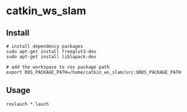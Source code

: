 # catkin_ws_slam

## Install

```
# install dependency packages
sudo apt-get install freeglut3-dev
sudo apt-get install liblapack-dev

# add the workspace to ros package path
export ROS_PACKAGE_PATH=/home/catkin_ws_slam/src:$ROS_PACKAGE_PATH
```

## Usage

```
roslauch *.lauch
```
